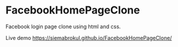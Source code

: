 # FacebookHomePageClone

Facebook login page clone using html and css.

Live demo
<url target="_blank">https://siemabrokul.github.io/FacebookHomePageClone/</url>


